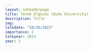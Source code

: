 ```yaml
---
layout: noheaderpage
title: Tarek Elgindi (Duke University)
description: Title
img: 
talkdate: "10/26/2023"
importance: 2
talkyear: 2023
year: 2
---
```



